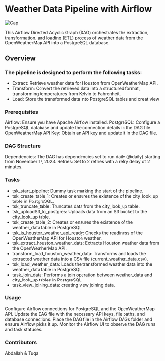 # Weather Data Pipeline with Airflow
![Cap](https://github.com/AbdallahAmr3398/openweather_airflow_project/assets/141870604/d58dac9c-be4f-470d-8682-4579486f3a23)


This Airflow Directed Acyclic Graph (DAG) orchestrates the extraction, transformation, and loading (ETL) process of weather data from the OpenWeatherMap API into a PostgreSQL database.

## Overview
### The pipeline is designed to perform the following tasks:
- Extract: Retrieve weather data for Houston from OpenWeatherMap API.
- Transform: Convert the retrieved data into a structured format, transforming temperatures from Kelvin to Fahrenheit.
- Load: Store the transformed data into PostgreSQL tables and creat view
### Prerequisites
 Airflow: Ensure you have Apache Airflow installed.
 PostgreSQL: Configure a PostgreSQL database and update the connection details in the DAG file.
 OpenWeatherMap API Key: Obtain an API key and update it in the DAG file.
### DAG Structure
 Dependencies: The DAG has dependencies set to run daily (@daily) starting from November 17, 2023.
 Retries: Set to 2 retries with a retry delay of 2 minutes.
### Tasks
 -  tsk_start_pipeline: Dummy task marking the start of the pipeline.
 -  tsk_create_table_1: Creates or ensures the existence of the city_look_up table in PostgreSQL.
 -  tsk_truncate_table: Truncates data from the city_look_up table.
 -  tsk_uploadS3_to_postgres: Uploads data from an S3 bucket to the city_look_up table.
 -  tsk_create_table_2: Creates or ensures the existence of the weather_data table in PostgreSQL.
 -  tsk_is_houston_weather_api_ready: Checks the readiness of the OpenWeatherMap API for Houston weather.
 -  tsk_extract_houston_weather_data: Extracts Houston weather data from the OpenWeatherMap API.
 -  transform_load_houston_weather_data: Transforms and loads the extracted weather data into a CSV file (current_weather_data.csv).
 -  tsk_load_weather_data: Loads the transformed weather data into the weather_data table in PostgreSQL.
 -  task_join_data: Performs a join operation between weather_data and city_look_up tables in PostgreSQL.
 -  task_view_joining_data: creating view joining data.
   
### Usage
Configure Airflow connections for PostgreSQL and the OpenWeatherMap API.
Update the DAG file with the necessary API keys, file paths, and database connections.
Place the DAG file in the Airflow DAGs folder and ensure Airflow picks it up.
Monitor the Airflow UI to observe the DAG runs and task statuses.
### Contributors
 Abdallah & Tuqa


